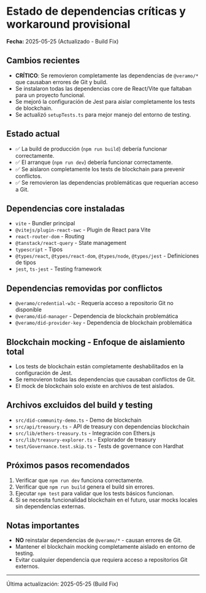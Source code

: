 
# Estado de dependencias críticas y workaround provisional

**Fecha:** 2025-05-25 (Actualizado - Build Fix)

## Cambios recientes
- **CRÍTICO**: Se removieron completamente las dependencias de `@veramo/*` que causaban errores de Git y build.
- Se instalaron todas las dependencias core de React/Vite que faltaban para un proyecto funcional.
- Se mejoró la configuración de Jest para aislar completamente los tests de blockchain.
- Se actualizó `setupTests.ts` para mejor manejo del entorno de testing.

## Estado actual
- ✅ La build de producción (`npm run build`) debería funcionar correctamente.
- ✅ El arranque (`npm run dev`) debería funcionar correctamente.
- ✅ Se aislaron completamente los tests de blockchain para prevenir conflictos.
- ✅ Se removieron las dependencias problemáticas que requerían acceso a Git.

## Dependencias core instaladas
- `vite` - Bundler principal
- `@vitejs/plugin-react-swc` - Plugin de React para Vite
- `react-router-dom` - Routing
- `@tanstack/react-query` - State management
- `typescript` - Tipos
- `@types/react`, `@types/react-dom`, `@types/node`, `@types/jest` - Definiciones de tipos
- `jest`, `ts-jest` - Testing framework

## Dependencias removidas por conflictos
- `@veramo/credential-w3c` - Requería acceso a repositorio Git no disponible
- `@veramo/did-manager` - Dependencia de blockchain problemática
- `@veramo/did-provider-key` - Dependencia de blockchain problemática

## Blockchain mocking - Enfoque de aislamiento total
- Los tests de blockchain están completamente deshabilitados en la configuración de Jest.
- Se removieron todas las dependencias que causaban conflictos de Git.
- El mock de blockchain solo existe en archivos de test aislados.

## Archivos excluidos del build y testing
- `src/did-community-demo.ts` - Demo de blockchain
- `src/api/treasury.ts` - API de treasury con dependencias blockchain
- `src/lib/ethers-treasury.ts` - Integración con Ethers.js
- `src/lib/treasury-explorer.ts` - Explorador de treasury
- `test/Governance.test.skip.ts` - Tests de governance con Hardhat

## Próximos pasos recomendados
1. Verificar que `npm run dev` funciona correctamente.
2. Verificar que `npm run build` genera el build sin errores.
3. Ejecutar `npm test` para validar que los tests básicos funcionan.
4. Si se necesita funcionalidad blockchain en el futuro, usar mocks locales sin dependencias externas.

## Notas importantes
- **NO** reinstalar dependencias de `@veramo/*` - causan errores de Git.
- Mantener el blockchain mocking completamente aislado en entorno de testing.
- Evitar cualquier dependencia que requiera acceso a repositorios Git externos.

---
Última actualización: 2025-05-25 (Build Fix)
